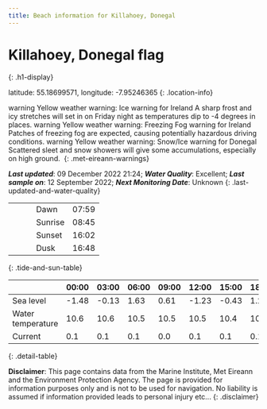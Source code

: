 ```yaml
---
title: Beach information for Killahoey, Donegal
---
```

# Killahoey, Donegal <span class="material-icons blue-flag" alt="This a Blue Flag beach">flag</span>
{: .h1-display}

latitude: 55.18699571, longitude: -7.95246365
{: .location-info}

<span class="material-icons yellow-warning">warning</span>&nbsp;Yellow weather warning: Ice warning for Ireland A sharp frost and icy stretches will set in on Friday night as temperatures dip to -4 degrees in places.&nbsp;<span class="material-icons yellow-warning">warning</span>&nbsp;Yellow weather warning: Freezing Fog warning for Ireland Patches of freezing fog are expected, causing potentially hazardous driving conditions.&nbsp;<span class="material-icons yellow-warning">warning</span>&nbsp;Yellow weather warning: Snow/Ice warning for Donegal Scattered sleet and snow showers will give some accumulations, especially on high ground.&nbsp;
{: .met-eireann-warnings}

___Last updated___: 09 December 2022 21:24; ___Water Quality___: Excellent;
___Last sample on___: 12 September 2022; ___Next Monitoring Date___: Unknown
{: .last-updated-and-water-quality}

|   |   |   |   |   |
|---|---|---|---|---|
|   |   |   | Dawn  | 07:59 |
|   |   |   | Sunrise  | 08:45 |
|   |   |   | Sunset  | 16:02 |
|   |   |   | Dusk  | 16:48 |
{: .tide-and-sun-table}

<div></div>

| | 00:00 | 03:00 | 06:00 | 09:00 | 12:00 | 15:00 | 18:00 | 21:00 |
|---|---|---|---|---|---|---|---|---|
| Sea level | -1.48 | -0.13 | 1.63 | 0.61| -1.23 | -0.43 | 1.22 | 0.45 |
| Water temperature | 10.6 | 10.6 | 10.5 | 10.5 | 10.5 | 10.4 | 10.5 | 10.5 |
| Current | 0.1 | 0.1 | 0.1 | 0.0 | 0.1| 0.1 | 0.1 | 0.1 |
{: .detail-table}

__Disclaimer__: This page contains data from the Marine Institute,
Met Eireann and the Environment Protection Agency. The page is provided for
information purposes only and is not to be used for navigation. No liability
is assumed if information provided leads to personal injury etc...
{: .disclaimer}